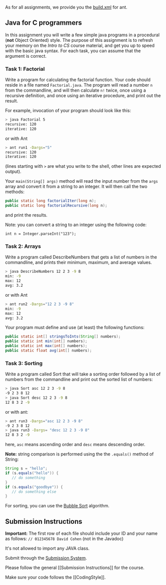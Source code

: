 As for all assignments, we provide you the [build.xml](https://github.com/HodyahAdler/-BIUoop2022summer/blob/main/ass1/build.xml) for ant. 

## Java for C programmers

In this assignment you will write a few simple java programs in a procedural (**not** Object Oriented) style.
The purpose of this assignment is to refresh your memory on the *Intro to CS* course material, and get you up to speed with the basic java syntax.
For each task, you can assume that the argument is correct.

### Task 1: Factorial

Write a program for calculating the factorial function. Your code should reside in a file named `Factorial.java`. The program will read a number `n` from the commandline, and will then calculate `n!` twice, once using a recursive definition, and once using an iterative procedure, and print out the result.

For example, invocation of your program should look like this:
```bash
> java Factorial 5
recursive: 120
iterative: 120
```

or with Ant
```bash
> ant run1 -Dargs="5"
recursive: 120
iterative: 120
```

(lines starting with `>` are what you write to the shell, other lines are expected output).

Your `main(String[] args)` method will read the input number from the `args` array and convert it from a string to an integer.  It will then call the two methods:
```java
public static long factorialIter(long n);
public static long factorialRecursive(long n);
```
and print the results.

Note: you can convert a string to an integer using the following code:
```
int n = Integer.parseInt("123");
```

### Task 2: Arrays

Write a program called DescribeNumbers that gets a list of numbers in the commandline, and prints their minimum, maximum, and average values.

```bash
> java DescribeNumbers 12 2 3 -9 8
min: -9
max: 12
avg: 3.2
```

or with Ant
```bash
> ant run2 -Dargs="12 2 3 -9 8"
min: -9
max: 12
avg: 3.2
```



Your program must define and use (at least) the following functions:
```java
public static int[] stringsToInts(String[] numbers);
public static int min(int[] numbers);
public static int max(int[] numbers);
public static float avg(int[] numbers);
```

### Task 3: Sorting

Write a program called Sort that will take a sorting order followed by a list of numbers from the commandline and print out the sorted list of numbers:

```bash
> java Sort asc 12 2 3 -9 8 
-9 2 3 8 12
> java Sort desc 12 2 3 -9 8 
12 8 3 2 -9
```
or with ant: 
```bash
> ant run3 -Dargs="asc 12 2 3 -9 8" 
-9 2 3 8 12
> java run3 -Dargs= "desc 12 2 3 -9 8" 
12 8 3 2 -9
```


here, `asc` means ascending order and `desc` means descending order.

**Note:** string comparison is performed using the the `.equals()` method of String:
```java
String s = "hello";
if (s.equals("hello")) {
   // do something
} 
if (s.equals("goodbye")) {
   // do something else
}
```

For sorting, you can use the [Bubble Sort](http://en.wikipedia.org/wiki/Bubble_sort) algorithm.

## Submission Instructions

**Important:** The first row of each file should include your ID and your name as follows:
``// 012345678 David Cohen`` (not in the Javadoc)

It's not allowed to import any JAVA class. 

Submit through the [Submission System](http://submit.cs.biu.ac.il). 

Please follow the general [[Submission Instructions]] for the course.

Make sure your code follows the [[CodingStyle]].
